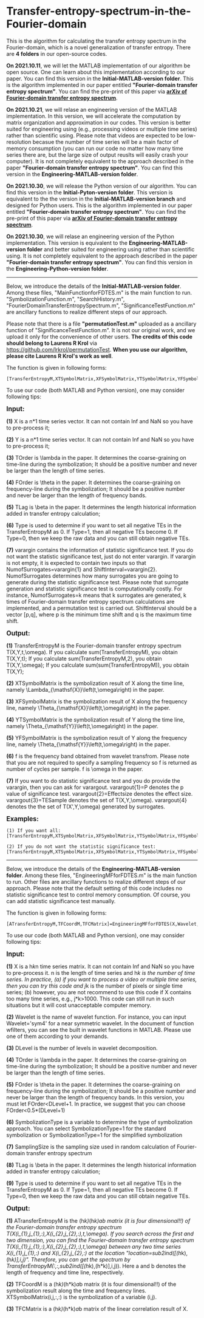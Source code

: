 # Transfer-entropy-spectrum-in-the-Fourier-domain
This is the algorithm for calculating the transfer entropy spectrum in the Fourier-domain, which is a novel generalization of transfer entropy. There are **4 folders** in our open-source codes.

**On 2021.10.11**, we will let the MATLAB implementation of our algorithm be open source. One can learn about this implementation according to our paper.
You can find this version in the **Initial-MATLAB-version folder**. This is the algorithm implemented in our paper entitled **"Fourier-domain transfer entropy spectrum"**. You can find the pre-print of this paper via **[arXiv of Fourier-domain transfer entropy spectrum](https://arxiv.org/abs/2110.06480)**.

**On 2021.10.21**, we will relase an engineering version of the MATLAB implementation. In this version, we will accelerate the computation by matrix organization and approximation in our codes. This version is better suited for engineering using (e.g., processing videos or multiple time series) rather than scientific using. Please note that  videos are expected to be low-resolution becasue the number of time series will be a main factor of memory consumption (you can run our code no matter how many time series there are, but the large size of output reuslts will easily crash your computer). It is not completely equivalent to the approach described in the paper **"Fourier-domain transfer entropy spectrum"**. You can find this version in the **Engineering-MATLAB-version folder**. 

**On 2021.10.30**, we will release the Python version of our algorithm. You can find this version in the **Initial-Pyton-version folder**. This version is equivalent to the
the version in the **Initial-MATLAB-version branch** and designed for Python users. This is the algorithm implemented in our paper entitled **"Fourier-domain transfer entropy spectrum"**. You can find the pre-print of this paper via **[arXiv of Fourier-domain transfer entropy spectrum](https://arxiv.org/abs/2110.06480)**.

**On 2021.10.30**, we will relase an engineering version of the Python implementation. This version is equivalent to the **Engineering-MATLAB-version folder** and better suited for engineering using rather than scientific using. It is not completely equivalent to the approach described in the paper **"Fourier-domain transfer entropy spectrum"**. You can find this version in the **Engineering-Python-version folder**. 
______________________________________________________________________________________________________________________________________________________________________________

Below, we introduce the details of the **Initial-MATLAB-version folder**. Among these files, "MainFunctionforFDTES.m" 
is the main function to run. "SymbolizationFunction.m", "SearchHistory.m", "FourierDomainTransferEntropySpectrum.m", "SignificanceTestFunction.m" 
are ancillary functions to realize different steps of our approach. 

Please note that there is a file **"permutationTest.m"** uploaded as a ancillary function of "SignificanceTestFunction.m". It is not our original work, 
and we upload it only for the convenience of other users. **The credits of this code should belong to Laurens R Krol** via https://github.com/lrkrol/permutationTest. 
**When you use our algorithm, please cite Laurens R Krol's work as well**.

The function is given in following forms:
```
[TransferEntropyM,XTSymbolMatrix,XFSymbolMatrix,YTSymbolMatrix,YFSymbolMatrix,f,varargout]=MainFunctionforFDTES(X,Y,TOrder,FOrder,TLag,Type,varargin)
```
To use our code (both MATLAB and Python version), one may consider following tips:

<big>**Input:**</big>

**(1)** X is a n*1 time series vector. It can not contain Inf and NaN so you
have to pre-process it;

**(2)** Y is a n*1 time series vector. It can not contain Inf and NaN so you
have to pre-process it;

**(3)** TOrder is \lambda in the paper. It determines the coarse-graining on
time-line during the symbolization; It should be a positive number and 
never be larger than the length of time series.

**(4)** FOrder is \theta in the paper. It determines the coarse-graining on
frequency-line during the symbolization; It should be a positive number  
and never be larger than the length of frequency bands.

**(5)** TLag is \beta in the paper. It determines the length historical 
information added in transfer entropy calculation;

**(6)** Type is used to determine if you want to set all negative TEs in the
TransferEntropyM as 0. If Type=1, then all negative TEs become 0. If
Type=0, then we keep the raw data and you can still obtain negative TEs.

**(7)** varargin contains the information of statistic significance test. If
you do not want the statistic significance test, just do not enter
varargin. If varargin is not empty, it is expected to contain two inputs
so that NumofSurrogates=varargin{1} and ShiftInterval=varargin{2}. NumofSurrogates 
determines how many surrogates you are going to generate during the 
statistic significance test. Please note that surrogate generation and 
statistic significance test is computationally costly. For instance, 
NumofSurrogates=k means that k surrogates are generated, k times of 
Fourier-domain transfer entropy spectrum calculations are implemented, 
and a permutation test is carried out. ShiftInterval should be a vector 
[p,q], where p is the minimum time shift and q is the maximum time shift. 

<big>**Output:**</big>

**(1)** TransferEntropyM is the Fourier-domain transfer entropy spectrum
T(X,Y,t,\omega). If you calculate sum(TransferEntropyM), you obtain
T(X,Y,t); If you calculate sum(TransferEntropyM,2), you obtain
T(X,Y,\omega); If you calculate sum(sum(TransferEntropyM)), you obtain
T(X,Y); 

**(2)** XTSymbolMatrix is the symbolization result of X along the time line,
namely \Lambda_{\mathsf{X}}\left(t,\omega\right) in the paper.

**(3)** XFSymbolMatrix is the symbolization result of X along the frequency 
line, namely \Theta_{\mathsf{X}}\left(t,\omega\right) in the paper.

**(4)** YTSymbolMatrix is the symbolization result of Y along the time line,
namely \Theta_{\mathsf{Y}}\left(t,\omega\right) in the paper.

**(5)** YFSymbolMatrix is the symbolization result of Y along the frequency 
line, namely \Theta_{\mathsf{Y}}\left(t,\omega\right) in the paper.

**(6)** f is the frequency band obtained from wavelet transfrom. Please note
that you are not required to specify a sampling frequency so f is
returned as number of cycles per sample. f is \omega in the paper.

**(7)** If you want to do statistic significance test and you do provide the
varargin, then you can ask for varargout. varargout{1}=P denotes the p
value of significance test. varargout{2}=Effectsize denotes the effect 
size. varargout{3}=TESample denotes the set of T(X,Y,\omega). varargout{4}
denotes the the set of T(X',Y,\omega) generated by surrogates.

<big>**Examples:**</big>
```
(1) If you want all: 
[TransferEntropyM,XTSymbolMatrix,XFSymbolMatrix,YTSymbolMatrix,YFSymbolMatrix,f,P,Effectsize,TESample,SurrogatesTESample]=MainFunctionforFDTES(X,Y,TOrder,FOrder,TLag,Type,NumofSurrogates,ShiftInterval)

(2) If you do not want the statistic significance test: 
[TransferEntropyM,XTSymbolMatrix,XFSymbolMatrix,YTSymbolMatrix,YFSymbolMatrix,f]=MainFunctionforFDTES(X,Y,TOrder,FOrder,TLag,Type)
```
______________________________________________________________________________________________________________________________________________________________________________

Below, we introduce the details of the **Engineering-MATLAB-version folder**. Among these files, "EngineeringMFforFDTES.m" 
is the main function to run. Other files are ancillary functions to realize different steps of our approach. Please note that 
the default setting of this code includes no statistic significance test to control memory consumption. Of course, you can 
add statistic significance test manually.

The function is given in following forms:
```
[ATransferEntropyM,TFCoordM,TFCMatrix]=EngineeringMFforFDTES(X,Wavelet,DLevel,TOrder,FOrder,SymbolizationType,SamplingSize,TLag,Type)
```

To use our code (both MATLAB and Python version), one may consider following tips:

<big>**Input:**</big>

**(1)** X is a h*k*n time series matrix. It can not contain Inf and NaN so you
have to pre-process it. n is the length of time series and h*k is the number
of time series. In practice, (a) if you want to process a video or multiple time series, 
then you can try this code and j*k is the number of pixels or single
time series; (b) however, you are not recommend to use this code if X
contains too many time series, e.g., j*k>1000. This code can still run
in such situations but it will cost unacceptable computer memory. 

**(2)** Wavelet is the name of wavelet function. For instance, you can input
Wavelet='sym4' for a near symmetric wavelet. In the document of function
wfilters, you can see the built in wavelet functions in MATLAB. Please
use one of them according to your demands.

**(3)** DLevel is the number of levels in wavelet decomposition.

**(4)** TOrder is \lambda in the paper. It determines the coarse-graining on
time-line during the symbolization; It should be a positive number and
never be larger than the length of time series.

**(5)** FOrder is \theta in the paper. It determines the coarse-graining on
frequency-line during the symbolization; It should be a positive number
and never be larger than the length of frequency bands. In this version,
you must let FOrder<DLevel+1. In practice, we suggest that you can
choose FOrder<0.5*(DLevel+1)

**(6)** SymbolizationType is a variable to determine the type of symbolization
approach. You can select SymbolizationType=1 for the standard symbolization
or SymbolizationType=1 for the simplified symbolization

**(7)** SamplingSize is the sampling size used in random calculation of 
Fourier-domain transfer entropy spectrum

**(8)** TLag is \beta in the paper. It determines the length historical
information added in transfer entropy calculation;

**(9)** Type is used to determine if you want to set all negative TEs in the
TransferEntropyM as 0. If Type=1, then all negative TEs become 0. If
Type=0, then we keep the raw data and you can still obtain negative TEs.

<big>**Output:**</big>

**(1)** ATransferEntropyM is the (h*k)*(h*k)*a*b matrix (it is four dimensional!!)
of the Fourier-domain transfer entropy spectrum T(X(i_{1},j_{1},:),X(i_{2},j_{2},:),t,\omega).
If you search across the first and two dimension, you can find the Fourier-domain transfer entropy
spectrum T(X(i_{1},j_{1},:),X(i_{2},j_{2},:),t,\omega) between any two time series X(i_{1},j_{1},:)
and X(i_{2},j_{2},:) at the location "location=sub2ind([(h*k),(h*k)],i,j)". Therefore, you
can get the spectrum by TransferEntropyM(:,:,sub2ind([(h*k),(h*k)],i,j)). Here a
and b denotes the length of frequency and time line, respectively.

**(2)** TFCoordM is a (h*k)*(h*k)*a*b matrix (it is four dimensional!!) of the
symbolization result along the time and frequency lines. XTSymbolMatrix(i,j,:,:)
is the symbolization of a variable (i,j).

**(3)** TFCMatrix is a (h*k)*(h*k)*a*b matrix of the linear correlation result of X.
